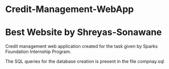 # Credit-Management-WebApp
# Best Website by Shreyas-Sonawane
Credit management web application created for the task given by Sparks Foundation Internship Program.


The SQL queries for the database creation is present in the file compnay.sql
